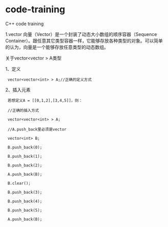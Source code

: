 # code-training
C++ code training

1.vector
向量（Vector）是一个封装了动态大小数组的顺序容器（Sequence Container）。跟任意其它类型容器一样，它能够存放各种类型的对象。可以简单的认为，向量是一个能够存放任意类型的动态数组。

关于vector<vector<int> > A类型
  
  1、定义
  
     vector<vector<int> > A;//正确的定义方式
     
  2、插入元素
  
     若想定义A = [[0,1,2],[3,4,5]]，则：
     
     //正确的插入方式
     
     vector<vector<int> > A;
     
     //A.push_back里必须是vector
     
     vector<int> B;
     
     B.push_back(0);
     
     B.push_back(1);
     
     B.push_back(2);
     
     A.push_back(B);
     
     B.clear();
     
     B.push_back(3);
     
     B.push_back(4);
     
     B.push_back(5);
     
     A.push_back(B);
